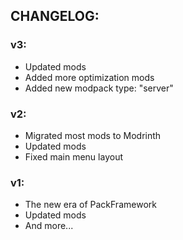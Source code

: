 ## CHANGELOG:

### v3:

- Updated mods
- Added more optimization mods
- Added new modpack type: "server"

### v2:

- Migrated most mods to Modrinth
- Updated mods
- Fixed main menu layout

### v1:

- The new era of PackFramework
- Updated mods
- And more...
